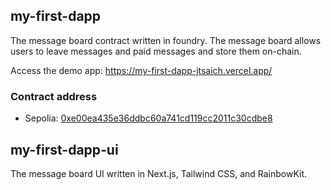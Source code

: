 ## my-first-dapp

The message board contract written in foundry. The message board allows users to leave messages and paid messages and store them on-chain.

Access the demo app: https://my-first-dapp-jtsaich.vercel.app/

### Contract address

- Sepolia: [0xe00ea435e36ddbc60a741cd119cc2011c30cdbe8](https://sepolia.etherscan.io/address/0xe00ea435e36ddbc60a741cd119cc2011c30cdbe8)

## my-first-dapp-ui

The message board UI written in Next.js, Tailwind CSS, and RainbowKit.
